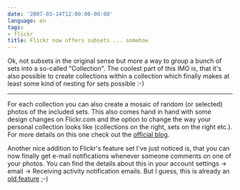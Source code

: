 ```yaml
---
date: '2007-03-14T12:00:00-00:00'
language: en
tags:
- flickr
title: Flickr now offers subsets ... somehow
---
```



<img src="http://zerokspot.com/uploads/flickr.collections.jpg" alt="" class="left"/>Ok, not subsets in the original sense but more a way to group a bunch of sets into a so-called "Collection". The coolest part of this IMO is, that it's also possible to create collections within a collection which finally makes at least some kind of nesting for sets possible :-)


-------------------------------


For each collection you can also create a mosaic of random (or selected) photos of the included sets. This also comes hand in hand with some design changes on Flickr.com and the option to change the way your personal collection looks like (collections on the right, sets on the right etc.). For more details on this one check out the [official blog](http://blog.flickr.com/flickrblog/2007/03/today_we_launch.html).

Another nice addition to Flickr's feature set I've just noticed is, that you can now finally get e-mail notifications whenever someone comments on one of your photos. You can find the details about this in your account settings -&gt; email -&gt; Receiving activity notification emails. But I guess, this is already an [old feature](http://www.flickr.com/news.gne#228) ;-)